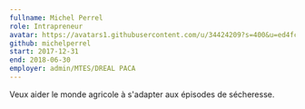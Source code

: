```yaml
---
fullname: Michel Perrel
role: Intrapreneur
avatar: https://avatars1.githubusercontent.com/u/34424209?s=400&u=ed4fc31733a5e6e3ec3cd2396701812d0c33e801&v=4
github: michelperrel
start: 2017-12-31
end: 2018-06-30
employer: admin/MTES/DREAL PACA
---
```

Veux aider le monde agricole à s'adapter aux épisodes de sécheresse.

